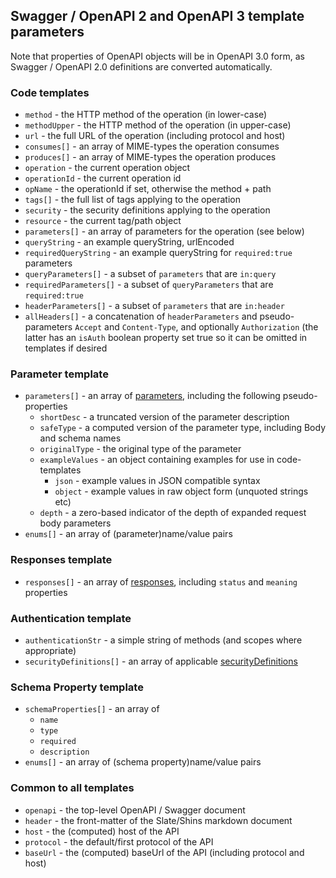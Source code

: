 ## Swagger / OpenAPI 2 and OpenAPI 3 template parameters

Note that properties of OpenAPI objects will be in OpenAPI 3.0 form, as
Swagger / OpenAPI 2.0 definitions are converted automatically.

### Code templates

- `method` - the HTTP method of the operation (in lower-case)
- `methodUpper` - the HTTP method of the operation (in upper-case)
- `url` - the full URL of the operation (including protocol and host)
- `consumes[]` - an array of MIME-types the operation consumes
- `produces[]` - an array of MIME-types the operation produces
- `operation` - the current operation object
- `operationId` - the current operation id
- `opName` - the operationId if set, otherwise the method + path
- `tags[]` - the full list of tags applying to the operation
- `security` - the security definitions applying to the operation
- `resource` - the current tag/path object
- `parameters[]` - an array of parameters for the operation (see below)
- `queryString` - an example queryString, urlEncoded
- `requiredQueryString` - an example queryString for `required:true` parameters
- `queryParameters[]` - a subset of `parameters` that are `in:query`
- `requiredParameters[]` - a subset of `queryParameters` that are `required:true`
- `headerParameters[]` - a subset of `parameters` that are `in:header`
- `allHeaders[]` - a concatenation of `headerParameters` and pseudo-parameters `Accept` and `Content-Type`, and optionally `Authorization` (the latter has an `isAuth` boolean property set true so it can be omitted in templates if desired

### Parameter template

- `parameters[]` - an array of [parameters](https://github.com/OAI/OpenAPI-Specification/blob/master/versions/3.0.0.md#parameterObject), including the following pseudo-properties
  - `shortDesc` - a truncated version of the parameter description
  - `safeType` - a computed version of the parameter type, including Body and schema names
  - `originalType` - the original type of the parameter
  - `exampleValues` - an object containing examples for use in code-templates
    - `json` - example values in JSON compatible syntax
    - `object` - example values in raw object form (unquoted strings etc)
  - `depth` - a zero-based indicator of the depth of expanded request body parameters
- `enums[]` - an array of (parameter)name/value pairs

### Responses template

- `responses[]` - an array of [responses](https://github.com/OAI/OpenAPI-Specification/blob/master/versions/3.0.0.md#responseObject), including `status` and `meaning` properties

### Authentication template

- `authenticationStr` - a simple string of methods (and scopes where appropriate)
- `securityDefinitions[]` - an array of applicable [securityDefinitions](https://github.com/OAI/OpenAPI-Specification/blob/master/versions/3.0.0.md#securityRequirementObject)

### Schema Property template

- `schemaProperties[]` - an array of
  - `name`
  - `type`
  - `required`
  - `description`
- `enums[]` - an array of (schema property)name/value pairs

### Common to all templates

- `openapi` - the top-level OpenAPI / Swagger document
- `header` - the front-matter of the Slate/Shins markdown document
- `host` - the (computed) host of the API
- `protocol` - the default/first protocol of the API
- `baseUrl` - the (computed) baseUrl of the API (including protocol and host)
